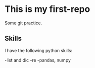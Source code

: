 # This is my first-repo

Some git practice.

## Skills

I have the following python skills:

-list and dic
-re
-pandas, numpy

